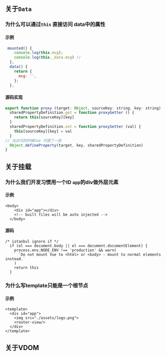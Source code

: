 <!--

 * @Author: your name
 * @Date: 2020-07-27 21:40:05
 * @LastEditTime: 2020-07-27 21:40:09
 * @LastEditors: Please set LastEditors
 * @Description: In User Settings Edit
 * @FilePath: \vue-source-code\docs\衍生出的面试题.md
-->



## 关于`Data`

### 为什么可以通过`this` 直接访问 data中的属性

#### 示例

```js
 mounted() {
    console.log(this.msg);
	console.log(this._data.msg) // 
  },
  data() {
    return {
      msg: '',
    };
  },
```

#### 源码实现

```javascript
export function proxy (target: Object, sourceKey: string, key: string) {
  sharedPropertyDefinition.get = function proxyGetter () {
    return this[sourceKey][key]
  }
  sharedPropertyDefinition.set = function proxySetter (val) {
    this[sourceKey][key] = val
  }
// 当访问的时候Vue 代理了一层
  Object.defineProperty(target, key, sharedPropertyDefinition)
}
```

## 关于挂载

### 为什么我们开发习惯用一个ID `app`的div做外层元素

#### 示例

```
<body>
    <div id="app"></div>
    <!-- built files will be auto injected -->
  </body>
```

#### 源码

```
/* istanbul ignore if */
  if (el === document.body || el === document.documentElement) {
    process.env.NODE_ENV !== 'production' && warn(
      `Do not mount Vue to <html> or <body> - mount to normal elements instead.`
    )
    return this
  }
```

### 为什么写template只能是一个根节点

#### 示例

```
<template>
  <div id="app">
    <img src="./assets/logo.png">
    <router-view/>
  </div>
</template>
```

## 关于VDOM

